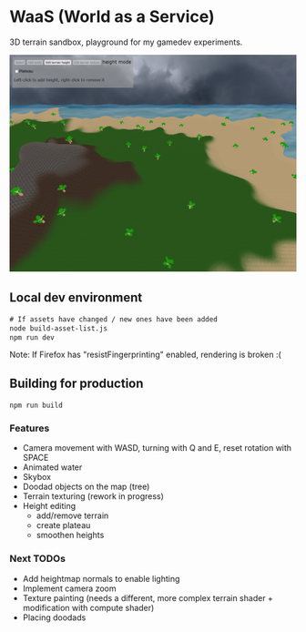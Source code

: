 # WaaS (World as a Service)

3D terrain sandbox, playground for my gamedev experiments.

![Example image](waas.png)

## Local dev environment

```
# If assets have changed / new ones have been added
node build-asset-list.js
npm run dev
```

Note: If Firefox has "resistFingerprinting" enabled, rendering is broken :(

## Building for production

```
npm run build
```

### Features

- Camera movement with WASD, turning with Q and E, reset rotation with SPACE
- Animated water
- Skybox
- Doodad objects on the map (tree)
- Terrain texturing (rework in progress)
- Height editing
  - add/remove terrain
  - create plateau
  - smoothen heights

### Next TODOs

- Add heightmap normals to enable lighting
- Implement camera zoom
- Texture painting (needs a different, more complex terrain shader + modification with compute shader)
- Placing doodads
